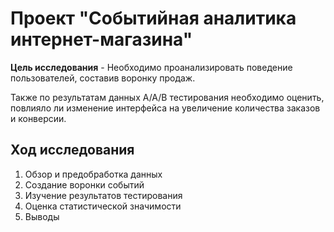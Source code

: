 # Проект "Событийная аналитика интернет-магазина"
   
**Цель исследования** - Необходимо проанализировать поведение пользователей, составив воронку продаж.  
  
Также по результатам данных A/A/B тестирования необходимо оценить, повлияло ли изменение интерфейса на увеличение количества заказов и конверсии.  
  
## Ход исследования
    
1. Обзор и предобработка данных
2. Создание воронки событий
3. Изучение результатов тестирования
4. Оценка статистической значимости
5. Выводы